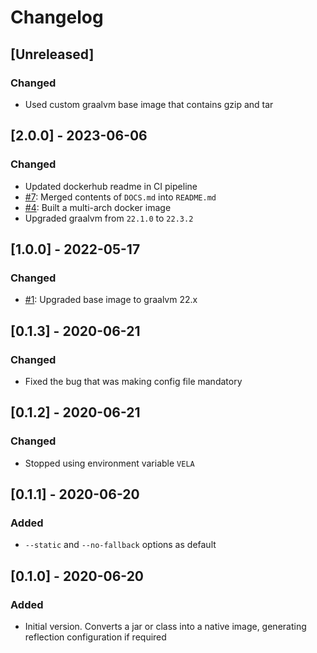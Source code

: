 # Changelog

## [Unreleased]
### Changed
- Used custom graalvm base image that contains gzip and tar

## [2.0.0] - 2023-06-06
### Changed
- Updated dockerhub readme in CI pipeline
- [#7](https://github.com/devatherock/java-to-native/issues/7): Merged contents of `DOCS.md` into `README.md`
- [#4](https://github.com/devatherock/java-to-native/issues/4): Built a multi-arch docker image
- Upgraded graalvm from `22.1.0` to `22.3.2`

## [1.0.0] - 2022-05-17
### Changed
- [#1](https://github.com/devatherock/java-to-native/issues/1): Upgraded base image to graalvm 22.x

## [0.1.3] - 2020-06-21
### Changed
- Fixed the bug that was making config file mandatory

## [0.1.2] - 2020-06-21
### Changed
- Stopped using environment variable `VELA`

## [0.1.1] - 2020-06-20
### Added
- `--static` and `--no-fallback` options as default

## [0.1.0] - 2020-06-20
### Added
- Initial version. Converts a jar or class into a native image, generating reflection configuration if required